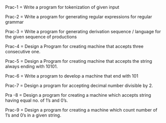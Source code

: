 Prac-1 = Write a program for tokenization of given input

Prac-2 = Write a program for generating regular expressions for regular grammar

Prac-3 = Write a program for generating derivation sequence / language for the given sequence of productions

Prac-4 = Design a Program for creating machine that accepts three consecutive one.

Prac-5 = Design a Program for creating machine that accepts the string always ending with 10101.

Prac-6 = Write a program to develop a machine that end with 101

Prac-7 = Design a program for accepting decimal number divisible by 2.

Pra -8 = Design a program for creating a machine which accepts string having equal no. of 1’s and 0’s.

Prac-9 = Design a program for creating a machine which count number of 1’s and 0’s in a given string. 


